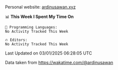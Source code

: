Personal website: [ardinusawan.xyz](https://ardinusawan.xyz)

<!--START_SECTION:waka-->
📊 **This Week I Spent My Time On** 

```text
💬 Programming Languages: 
No Activity Tracked This Week

🔥 Editors: 
No Activity Tracked This Week
```


 Last Updated on 03/01/2025 06:28:05 UTC
<!--END_SECTION:waka-->
Data taken from https://wakatime.com/@ardinusawan

